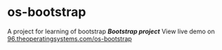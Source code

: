 # os-bootstrap
A project for learning of bootstrap
***Bootstrap project***
View live demo on [96.theoperatingsystems.com/os-bootstrap](https://96.theoperatingsystems.com/os-bootstrap)